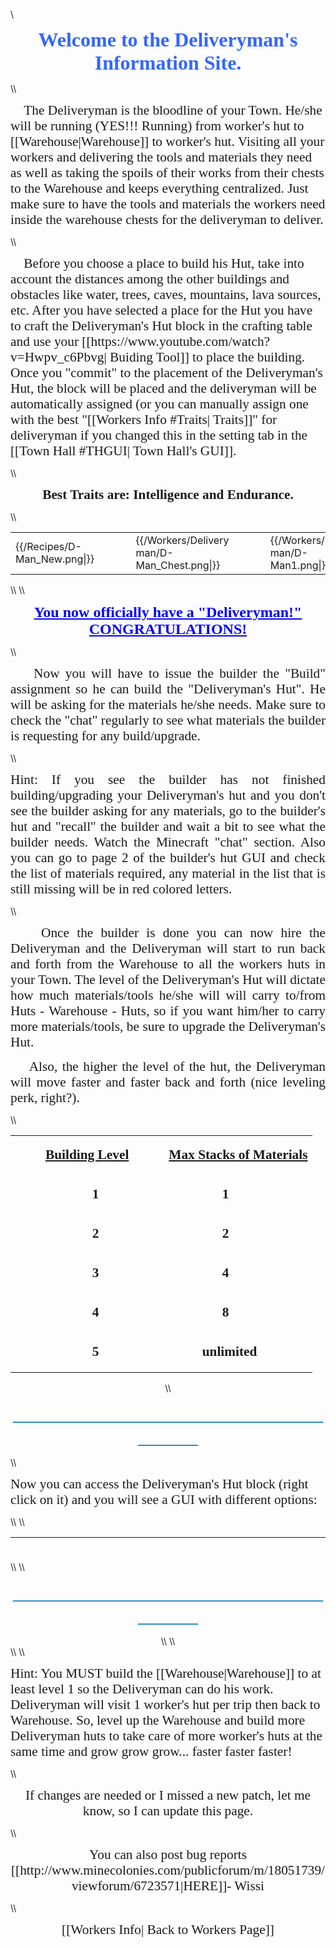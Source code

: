 \\
<p style="text-align: center;" align="center"><span style="font-family: times new roman,times;"><strong><span style="font-size: 24pt; color: #3366ff;">Welcome to the Deliveryman's Information Site.</span></strong></span></p>
\\
<p><span style="font-family: 'Times New Roman',serif; font-size: 16pt;">&nbsp;&nbsp;&nbsp;&nbsp;The Deliveryman is the bloodline of your Town. He/she will be running (YES!!! Running) from worker's hut to [[Warehouse|Warehouse]] to worker's hut. Visiting all your workers and delivering the tools and materials they need as well as taking the spoils of their works from their chests to the Warehouse and keeps everything centralized. Just make sure to have the tools and materials the workers need inside the warehouse chests for the deliveryman to deliver.</span></p>
\\
<p><span style="font-size: 16pt; font-family: times new roman,times;">&nbsp;&nbsp;&nbsp;&nbsp;Before you choose a place to build his Hut, take into account the distances among the other buildings and obstacles like water, trees, caves, mountains, lava sources, etc. After you have selected a place for the Hut you have to craft the Deliveryman's Hut block in the crafting table and use your [[https://www.youtube.com/watch?v=Hwpv_c6Pbvg| Buiding Tool]] to place the building. Once you "commit" to the placement of the Deliveryman's Hut, the block will be placed and the deliveryman will be automatically assigned (or you can manually assign one with the best "[[Workers Info #Traits| Traits]]" for deliveryman if you changed this in the setting tab in the [[Town Hall #THGUI| Town Hall's GUI]].</span></p>
\\
<p align="center"><span style="font-family: times new roman,times;"><strong><span style="font-size: 16pt;">Best Traits are: Intelligence and Endurance.</span></strong></span></p>
\\
<center>
<table>
<tr>
<td>{{/Recipes/D-Man_New.png|}}</td>
<td>&nbsp;&nbsp;&nbsp;&nbsp;&nbsp;&nbsp;&nbsp;&nbsp;</td>
<td>{{/Workers/Delivery man/D-Man_Chest.png|}}</td>
<td>&nbsp;&nbsp;&nbsp;&nbsp;&nbsp;&nbsp;&nbsp;&nbsp;</td>
<td>{{/Workers/Delivery man/D-Man1.png|}}</td>
</tr>
</table>
</center>
\\
\\
<p style="text-align: center;"><span style="color: #0000ff; font-size: 18pt; font-family: times new roman,times;"><strong><span style="text-decoration: underline;">You now officially have a "Deliveryman!" CONGRATULATIONS!</span></strong></span></p>
\\
<p style="text-align: justify;"><span style="font-size: 16pt; font-family: times new roman,times;">&nbsp;&nbsp;&nbsp;&nbsp;Now you will have to issue the builder the "Build" assignment so he can build the "Deliveryman's Hut". He will be asking for the materials he/she needs. Make sure to check the "chat" regularly to see what materials the builder is requesting for any build/upgrade.</span></p>
\\
<p style="text-align: justify;"><span style="font-size: 16pt; font-family: times new roman,times;">Hint: If you see the builder has not finished building/upgrading your Deliveryman's hut and you don't see the builder asking for any materials, go to the builder's hut and "recall" the builder and wait a bit to see what the builder needs. Watch the Minecraft "chat" section. Also you can go to page 2 of the builder's hut GUI and check the list of materials required, any material in the list that is still missing will be in red colored letters.</span></p>
\\
<p style="text-align: justify;"><span style="font-size: 16pt; font-family: times new roman,times;">&nbsp;&nbsp;&nbsp;&nbsp;Once the builder is done you can now hire the Deliveryman and the Deliveryman will start to run back and forth from the Warehouse to all the workers huts in your Town. The level of the Deliveryman's Hut will dictate how much materials/tools he/she will will carry to/from Huts - Warehouse - Huts, so if you want him/her to carry more materials/tools, be sure to upgrade the Deliveryman's Hut.</span></p>
<p style="text-align: justify;"><span style="font-size: 16pt; font-family: times new roman,times;">&nbsp;&nbsp;&nbsp;&nbsp;Also, the higher the level of the hut, the Deliveryman will move faster and faster back and forth (nice leveling perk, right?).</span></p>
\\
<center>
<table>
<tr>
<td></td>
<td><p><span style="font-family: times new roman,times; font-size: 16pt;"><strong><span style="text-decoration: underline;">Building Level</span></strong></span></p></td>
<td><p><span style="font-family: times new roman,times; font-size: 16pt;">&nbsp;&nbsp;&nbsp;&nbsp;&nbsp;&nbsp;</span></p></td>
<td><p><span style="font-family: times new roman,times; font-size: 16pt;"><strong><span style="text-decoration: underline;">Max Stacks of Materials </span></strong></span></p></td>
</tr>
<tr>
<td><p><span style="font-family: times new roman,times; font-size: 16pt;"><strong><span>&nbsp;&nbsp;&nbsp;&nbsp;&nbsp;&nbsp;</span></strong></span></p></td>
<td><p><span style="font-family: times new roman,times; font-size: 16pt;"><strong><span>&nbsp;&nbsp;&nbsp;&nbsp;&nbsp;&nbsp;&nbsp;&nbsp;&nbsp;&nbsp;&nbsp;&nbsp;&nbsp;&nbsp;1</span></strong></span></p></td>
<td><p><span style="font-family: times new roman,times; font-size: 16pt;"><strong><span>&nbsp;&nbsp;&nbsp;</span></strong></span></p></td>
<td><p><span style="font-family: times new roman,times; font-size: 16pt;"><strong><span>&nbsp;&nbsp;&nbsp;&nbsp;&nbsp;&nbsp;&nbsp;&nbsp;&nbsp;&nbsp;&nbsp;&nbsp;&nbsp;&nbsp;&nbsp;&nbsp;1</span></strong></span><p></td>
</tr>
<tr>
<td><p><span style="font-family: times new roman,times; font-size: 16pt;"><strong><span>&nbsp;&nbsp;&nbsp;&nbsp;&nbsp;&nbsp;</span></strong></span></p></td>
<td><p><span style="font-family: times new roman,times; font-size: 16pt;"><strong><span>&nbsp;&nbsp;&nbsp;&nbsp;&nbsp;&nbsp;&nbsp;&nbsp;&nbsp;&nbsp;&nbsp;&nbsp;&nbsp;&nbsp;2</span></strong></span></p></td>
<td><p><span style="font-family: times new roman,times; font-size: 16pt;"><strong><span>&nbsp;&nbsp;&nbsp;</span></strong></span></p></td>
<td><p><span style="font-family: times new roman,times; font-size: 16pt;"><strong><span>&nbsp;&nbsp;&nbsp;&nbsp;&nbsp;&nbsp;&nbsp;&nbsp;&nbsp;&nbsp;&nbsp;&nbsp;&nbsp;&nbsp;&nbsp;&nbsp;2</span></strong></span><p></td>
</tr>
<tr>
<td><p><span style="font-family: times new roman,times; font-size: 16pt;"><strong><span>&nbsp;&nbsp;&nbsp;&nbsp;&nbsp;&nbsp;</span></strong></span></p></td>
<td><p><span style="font-family: times new roman,times; font-size: 16pt;"><strong><span>&nbsp;&nbsp;&nbsp;&nbsp;&nbsp;&nbsp;&nbsp;&nbsp;&nbsp;&nbsp;&nbsp;&nbsp;&nbsp;&nbsp;3</span></strong></span></p></td>
<td><p><span style="font-family: times new roman,times; font-size: 16pt;"><strong><span>&nbsp;&nbsp;&nbsp;</span></strong></span></p></td>
<td><p><span style="font-family: times new roman,times; font-size: 16pt;"><strong><span>&nbsp;&nbsp;&nbsp;&nbsp;&nbsp;&nbsp;&nbsp;&nbsp;&nbsp;&nbsp;&nbsp;&nbsp;&nbsp;&nbsp;&nbsp;&nbsp;4</span></strong></span><p></td>
</tr>
<tr>
<td><p><span style="font-family: times new roman,times; font-size: 16pt;"><strong><span>&nbsp;&nbsp;&nbsp;&nbsp;&nbsp;&nbsp;</span></strong></span></p></td>
<td><p><span style="font-family: times new roman,times; font-size: 16pt;"><strong><span>&nbsp;&nbsp;&nbsp;&nbsp;&nbsp;&nbsp;&nbsp;&nbsp;&nbsp;&nbsp;&nbsp;&nbsp;&nbsp;&nbsp;4</span></strong></span></p></td>
<td><p><span style="font-family: times new roman,times; font-size: 16pt;"><strong><span>&nbsp;&nbsp;&nbsp;</span></strong></span></p></td>
<td><p><span style="font-family: times new roman,times; font-size: 16pt;"><strong><span>&nbsp;&nbsp;&nbsp;&nbsp;&nbsp;&nbsp;&nbsp;&nbsp;&nbsp;&nbsp;&nbsp;&nbsp;&nbsp;&nbsp;&nbsp;&nbsp;8</span></strong></span><p></td>
</tr>
<tr>
<td><p><span style="font-family: times new roman,times; font-size: 16pt;"><strong><span>&nbsp;&nbsp;&nbsp;&nbsp;&nbsp;&nbsp;</span></strong></span></p></td>
<td><p><span style="font-family: times new roman,times; font-size: 16pt;"><strong><span>&nbsp;&nbsp;&nbsp;&nbsp;&nbsp;&nbsp;&nbsp;&nbsp;&nbsp;&nbsp;&nbsp;&nbsp;&nbsp;&nbsp;5</span></strong></span></p></td>
<td><p><span style="font-family: times new roman,times; font-size: 16pt;"><strong><span>&nbsp;&nbsp;&nbsp;</span></strong></span></p></td>
<td><p><span style="font-family: times new roman,times; font-size: 16pt;"><strong><span>&nbsp;&nbsp;&nbsp;&nbsp;&nbsp;&nbsp;&nbsp;&nbsp;&nbsp;&nbsp;unlimited</span></strong></span><p></td>
</tr>
</table>
\\
<p><span style="font-family: 'Times New Roman',serif; font-size: 24.0pt; color: #0070c0;">_____________________________________</span></p>
</center>
\\
<p><span style="font-size: 16pt; font-family: times new roman,times;">Now you can access the Deliveryman's Hut block (right click on it) and you will see a GUI with different options:</span></p>
\\
\\
<table width="1106" height="23">
<tbody>
<tr>
<td style="width: 500px;">
<p style="text-align: justify;"><span style="font-size: 16pt; font-family: times new roman,times;">&nbsp;&nbsp;&nbsp;&nbsp; The Worker assigned and his/her Level. (the Worker levels up in time by doing his/her work. The higher the level the faster and more efficient he/she will be). And the buttons: <br /></span></p>
<ul style="list-style-type: square;">
<li style="text-align: justify;"><span style="font-size: 16pt; font-family: times new roman,times;"><span style="text-decoration: underline;">Fire/Hire Worker.</span>- If you think you have a better Citizen for the job with better skills or "Traits"</span></li>
</ul>
<ul style="list-style-type: square;">
<li style="text-align: justify;"><span style="font-size: 16pt; font-family: times new roman,times;"><span style="text-decoration: underline;">Recall Worker.-</span> If the builder gets stuck somewhere, or you just want to see what the builder has or give the builder something directly.</span></li>
</ul>
<ul style="list-style-type: square;">
<li style="text-align: justify;"><span style="font-size: 16pt; font-family: times new roman,times;"><span style="text-decoration: underline;">Build/Upgrade Building.-</span> to create the build/upgrade work order for this building.</span></li>
</ul>
<ul style="list-style-type: square;">
<li style="text-align: justify;"><span style="font-size: 16pt; font-family: times new roman,times;"><span style="text-decoration: underline;">Repair Building.-</span> So the builder can recreate the original building (at the current level) and fix any broken, missing, unwanted addons to the original building.</span></li>
</ul>
<ul style="list-style-type: square;">
<li style="text-align: justify;"><span style="font-size: 16pt; font-family: times new roman,times;"><span style="text-decoration: underline;">Inventory.-</span> Here you can access the buildings storage from where the "Worker" deposits anything he/she finds along the way (citizens will pickup anything in their path that is considered a "drop"; saplings, seeds, rotten flesh, bones, arrows, etc.).</span></li>
</ul>
</td>
<td>{{/Workers/Delivery man/Deliveryman_Gui.png|}}</td>
</tr>
</tbody>
</table>
\\
\\<center>
<p><span style="font-family: 'Times New Roman',serif; font-size: 24.0pt; color: #0070c0;">_____________________________________</span></p>
\\
\\
</center>
\\
\\
<p style="text-align: justified;"><span style="font-size: 16pt; font-family: times new roman,times;">Hint: You MUST build the [[Warehouse|Warehouse]] to at least level 1 so the Deliveryman can do his work. Deliveryman will visit 1 worker's hut per trip then back to Warehouse. So, level up the Warehouse and build more Deliveryman huts to take care of more worker's huts at the same time and grow grow grow... faster faster faster!</span></p>
\\
<p style="text-align: center;"><span style="font-size: 16pt; font-family: times new roman,times;">If changes are needed or I missed a new patch, let me know, so I can update this page.</span><p>
\\
<p style="text-align: center;"><span style="font-size: 16pt; font-family: times new roman,times;">You can also post bug reports [[http://www.minecolonies.com/publicforum/m/18051739/viewforum/6723571|HERE]]- Wissi</span><p>
\\
<p style="text-align: center;"><span style="font-size: 16pt; font-family: times new roman,times;">[[Workers Info| Back to Workers Page]]</span><p>
